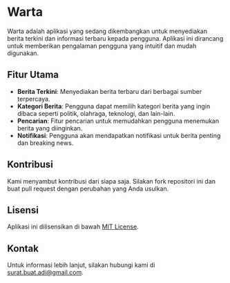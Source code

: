 # Warta

Warta adalah aplikasi yang sedang dikembangkan untuk menyediakan berita terkini dan informasi terbaru kepada pengguna. Aplikasi ini dirancang untuk memberikan pengalaman pengguna yang intuitif dan mudah digunakan.

## Fitur Utama

-   **Berita Terkini**: Menyediakan berita terbaru dari berbagai sumber terpercaya.
-   **Kategori Berita**: Pengguna dapat memilih kategori berita yang ingin dibaca seperti politik, olahraga, teknologi, dan lain-lain.
-   **Pencarian**: Fitur pencarian untuk memudahkan pengguna menemukan berita yang diinginkan.
-   **Notifikasi**: Pengguna akan mendapatkan notifikasi untuk berita penting dan breaking news.

## Kontribusi

Kami menyambut kontribusi dari siapa saja. Silakan fork repositori ini dan buat pull request dengan perubahan yang Anda usulkan.

## Lisensi

Aplikasi ini dilisensikan di bawah [MIT License](LICENSE).

## Kontak

Untuk informasi lebih lanjut, silakan hubungi kami di [surat.buat.adi@gmail.com](mailto:surat.buat.adi@gmail.com).
